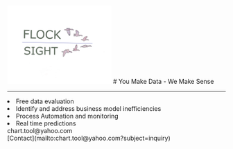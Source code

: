 <img src="card2_t.png" width="240"> 
# You Make Data - We Make Sense
<hr>
<li> Free data evaluation
<li> Identify and address business model inefficiencies
<li> Process Automation and monitoring
<li> Real time predictions
<br>
<author>
<email>chart.tool@yahoo.com</email>
</author>
<br>
[Contact](mailto:chart.tool@yahoo.com?subject=inquiry)


